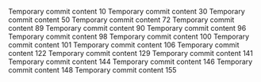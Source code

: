Temporary commit content 10
Temporary commit content 30
Temporary commit content 50
Temporary commit content 72
Temporary commit content 89
Temporary commit content 90
Temporary commit content 96
Temporary commit content 98
Temporary commit content 100
Temporary commit content 101
Temporary commit content 106
Temporary commit content 122
Temporary commit content 129
Temporary commit content 141
Temporary commit content 144
Temporary commit content 146
Temporary commit content 148
Temporary commit content 155
